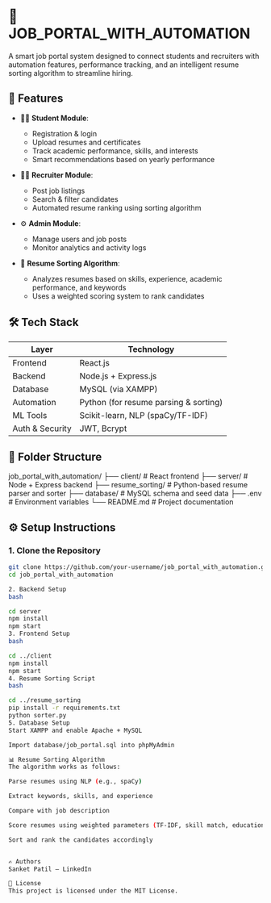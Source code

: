 # 🎯 JOB_PORTAL_WITH_AUTOMATION

A smart job portal system designed to connect students and recruiters with automation features, performance tracking, and an intelligent resume sorting algorithm to streamline hiring.

## 🚀 Features

- 🧑‍🎓 **Student Module**: 
  - Registration & login
  - Upload resumes and certificates
  - Track academic performance, skills, and interests
  - Smart recommendations based on yearly performance

- 🧑‍💼 **Recruiter Module**: 
  - Post job listings
  - Search & filter candidates
  - Automated resume ranking using sorting algorithm

- ⚙️ **Admin Module**:
  - Manage users and job posts
  - Monitor analytics and activity logs

- 🧠 **Resume Sorting Algorithm**:
  - Analyzes resumes based on skills, experience, academic performance, and keywords
  - Uses a weighted scoring system to rank candidates

## 🛠️ Tech Stack

| Layer        | Technology            |
|-------------|------------------------|
| Frontend     | React.js               |
| Backend      | Node.js + Express.js   |
| Database     | MySQL (via XAMPP)      |
| Automation   | Python (for resume parsing & sorting) |
| ML Tools     | Scikit-learn, NLP (spaCy/TF-IDF) |
| Auth & Security | JWT, Bcrypt         |

## 📂 Folder Structure

job_portal_with_automation/ ├── client/ # React frontend ├── server/ # Node + Express backend ├── resume_sorting/ # Python-based resume parser and sorter ├── database/ # MySQL schema and seed data ├── .env # Environment variables └── README.md # Project documentation


## ⚙️ Setup Instructions

### 1. Clone the Repository

```bash
git clone https://github.com/your-username/job_portal_with_automation.git
cd job_portal_with_automation

2. Backend Setup
bash

cd server
npm install
npm start
3. Frontend Setup
bash

cd ../client
npm install
npm start
4. Resume Sorting Script
bash

cd ../resume_sorting
pip install -r requirements.txt
python sorter.py
5. Database Setup
Start XAMPP and enable Apache + MySQL

Import database/job_portal.sql into phpMyAdmin

📊 Resume Sorting Algorithm
The algorithm works as follows:

Parse resumes using NLP (e.g., spaCy)

Extract keywords, skills, and experience

Compare with job description

Score resumes using weighted parameters (TF-IDF, skill match, education, etc.)

Sort and rank the candidates accordingly


✍️ Authors
Sanket Patil – LinkedIn

📃 License
This project is licensed under the MIT License.

